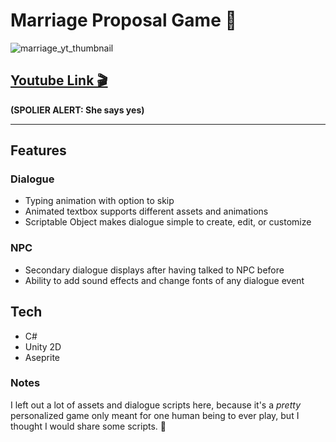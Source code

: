 # Marriage Proposal Game 💍

![marriage_yt_thumbnail](https://img.youtube.com/vi/5o9UsC_wgNg/0.jpg)

## [Youtube Link 🎬](https://www.youtube.com/watch?v=5o9UsC_wgNg)
**(SPOLIER ALERT: She says yes)**

---
## Features

### Dialogue

- Typing animation with option to skip
- Animated textbox supports different assets and animations
- Scriptable Object makes dialogue simple to create, edit, or customize

### NPC

- Secondary dialogue displays after having talked to NPC before
- Ability to add sound effects and change fonts of any dialogue event

## Tech

- C#
- Unity 2D
- Aseprite


### Notes

I left out a lot of assets and dialogue scripts here, because it's a _pretty_ personalized game only meant for one human being to ever play, but I thought I would share some scripts. 🙂